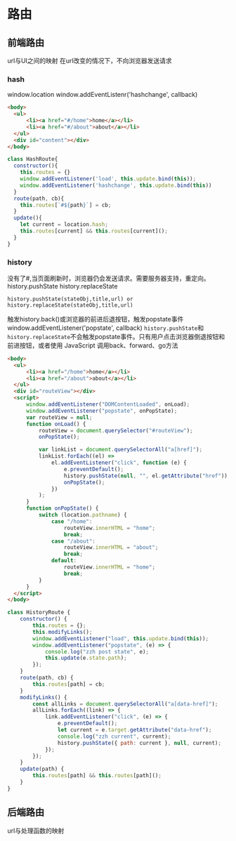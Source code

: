 # 路由

## 前端路由
url与UI之间的映射
在url改变的情况下，不向浏览器发送请求
### hash

window.location
window.addEventListenr('hashchange', callback)

``` html
<body>
  <ul>
      <li><a href="#/home">home</a></li>
      <li><a href="#/about">about</a></li>
  </ul>
  <div id="content"></div>
</body>
```

``` javascript
class HashRoute{
  constructor(){
    this.routes = {}
    window.addEventListener('load', this.update.bind(this));
    window.addEventListener('hashchange', this.update.bind(this))
  }
  route(path, cb){
    this.routes[`#${path}`] = cb;
  }
  update(){
    let current = location.hash;
    this.routes[current] && this.routes[current]();
  }
}
```

### history
没有了#,当页面刷新时，浏览器仍会发送请求。需要服务器支持，重定向。
history.pushState
history.replaceState
```
history.pushState(stateObj,title,url) or history.replaceState(stateObj,title,url)
```
触发history.back()或浏览器的前进后退按钮，触发popstate事件
window.addEventListener('popstate', callback)
`history.pushState`和`history.replaceState`不会触发popstate事件。只有用户点击浏览器倒退按钮和前进按钮，或者使用 JavaScript 调用back、forward、go方法

``` html
<body>
  <ul>
      <li><a href="/home">home</a></li>
      <li><a href="/about">about</a></li>
  </ul>
  <div id="routeView"></div>
  <script>
      window.addEventListener("DOMContentLoaded", onLoad);
      window.addEventListener("popstate", onPopState);
      var routeView = null;
      function onLoad() {
          routeView = document.querySelector("#routeView");
          onPopState();

          var linkList = document.querySelectorAll("a[href]");
          linkList.forEach((el) =>
              el.addEventListener("click", function (e) {
                  e.preventDefault();
                  history.pushState(null, "", el.getAttribute("href"));
                  onPopState();
              })
          );
      }
      function onPopState() {
          switch (location.pathname) {
              case "/home":
                  routeView.innerHTML = "home";
                  break;
              case "/about":
                  routeView.innerHTML = "about";
                  break;
              default:
                  routeView.innerHTML = "home";
                  break;
          }
      }
  </script>
</body>
```

``` javascript
class HistoryRoute {
    constructor() {
        this.routes = {};
        this.modifyLinks();
        window.addEventListener("load", this.update.bind(this));
        window.addEventListener("popstate", (e) => {
            console.log("zzh post state", e);
            this.update(e.state.path);
        });
    }
    route(path, cb) {
        this.routes[path] = cb;
    }
    modifyLinks() {
        const allLinks = document.querySelectorAll("a[data-href]");
        allLinks.forEach((link) => {
            link.addEventListener("click", (e) => {
                e.preventDefault();
                let current = e.target.getAttribute("data-href");
                console.log("zzh current", current);
                history.pushState({ path: current }, null, current);
            });
        });
    }
    update(path) {
        this.routes[path] && this.routes[path]();
    }
}

```

## 后端路由
url与处理函数的映射
